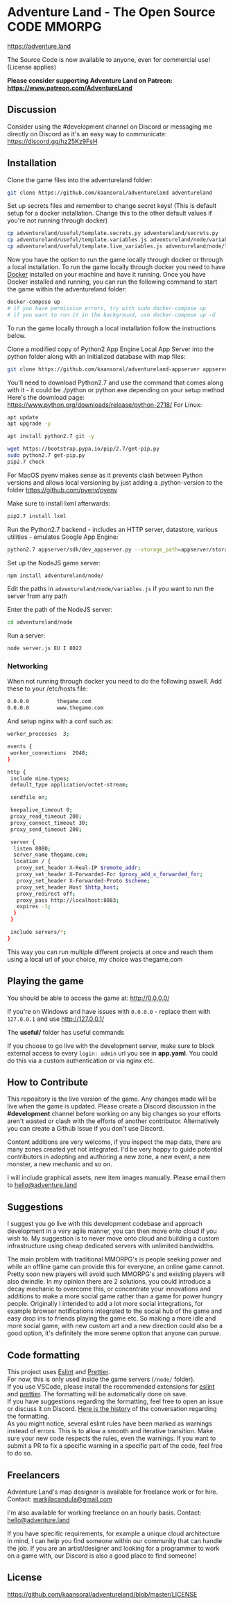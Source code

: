 # Adventure Land - The Open Source CODE MMORPG

<https://adventure.land>

The Source Code is now available to anyone, even for commercial use! (License applies)

**Please consider supporting Adventure Land on Patreon: <https://www.patreon.com/AdventureLand>**

## Discussion

Consider using the #development channel on Discord or messaging me directly on Discord as it's an easy way to communicate: <https://discord.gg/hz25Kz9FsH>

## Installation

Clone the game files into the adventureland folder:

```sh
git clone https://github.com/kaansoral/adventureland adventureland
```

Set up secrets files and remember to change secret keys! (This is default setup for a docker installation. Change this to the other default values if you're not running through docker)

```sh
cp adventureland/useful/template.secrets.py adventureland/secrets.py
cp adventureland/useful/template.variables.js adventureland/node/variables.js
cp adventureland/useful/template.live_variables.js adventureland/node/live_variables.js
```

Now you have the option to run the game locally through docker or through a local installation.
To run the game locally through docker you need to have [Docker](https://docs.docker.com/get-docker) installed on your machine and have it running.
Once you have Docker installed and running, you can run the following command to start the game within the adventureland folder:

```sh
docker-compose up 
# if you have permission errors, try with sudo docker-compose up
# if you want to run it in the background, use docker-compose up -d
```

To run the game locally through a local installation follow the instructions below.

Clone a modified copy of Python2 App Engine Local App Server into the python folder along with an initialized database with map files:

```sh
git clone https://github.com/kaansoral/adventureland-appserver appserver
```

You'll need to download Python2.7 and use the command that comes along with it - it could be ./python or python.exe depending on your setup method
Here's the download page: <https://www.python.org/downloads/release/python-2718/>
For Linux:

```sh
apt update
apt upgrade -y

apt install python2.7 git -y

wget https://bootstrap.pypa.io/pip/2.7/get-pip.py
sudo python2.7 get-pip.py
pip2.7 check
```

For MacOS pyenv makes sense as it prevents clash between Python versions and allows local versioning by just adding a .python-version to the folder <https://github.com/pyenv/pyenv>

Make sure to install lxml afterwards:

```sh
pip2.7 install lxml
```

Run the Python2.7 backend - includes an HTTP server, datastore, various utilities - emulates Google App Engine:

```sh
python2.7 appserver/sdk/dev_appserver.py --storage_path=appserver/storage/ --blobstore_path=appserver/storage/blobstore/ --datastore_path=appserver/storage/db.rdbms --host=0.0.0.0 --port=80 adventureland/ --require_indexes --skip_sdk_update_check
```

Set up the NodeJS game server:

```sh
npm install adventureland/node/
```

Edit the paths in `adventureland/node/variables.js` if you want to run the server from any path

Enter the path of the NodeJS server:

```sh
cd adventureland/node
```

Run a server:

```sh
node server.js EU I 8022
```

### Networking

When not running through docker you need to do the following aswell.
Add these to your /etc/hosts file:

```sh
0.0.0.0         thegame.com
0.0.0.0         www.thegame.com
```

And setup nginx with a conf such as:

```sh
worker_processes  3;

events {
 worker_connections  2048;
}

http {
 include mime.types;
 default_type application/octet-stream;

 sendfile on;

 keepalive_timeout 0;
 proxy_read_timeout 200;
 proxy_connect_timeout 30;
 proxy_send_timeout 200;

 server {
  listen 8080;
  server_name thegame.com;
  location / {
   proxy_set_header X-Real-IP $remote_addr;
   proxy_set_header X-Forwarded-For $proxy_add_x_forwarded_for;
   proxy_set_header X-Forwarded-Proto $scheme;
   proxy_set_header Host $http_host;
   proxy_redirect off;
   proxy_pass http://localhost:8083;
   expires -1;
  }
 }

 include servers/*;
}
```

This way you can run multiple different projects at once and reach them using a local url of your choice, my choice was thegame.com

## Playing the game

You should be able to access the game at: <http://0.0.0.0/>

If you're on Windows and have issues with `0.0.0.0` - replace them with `127.0.0.1` and use <http://127.0.0.1/>

The **useful/** folder has useful commands

If you choose to go live with the development server, make sure to block external access to every `login: admin` url you see in **app.yaml**. You could do this via a custom authentication or via nginx etc.

## How to Contribute

This repository is the live version of the game. Any changes made will be live when the game is updated. Please create a Discord discussion in the **#development** channel before working on any big changes so your efforts aren't wasted or clash with the efforts of another contributor. Alternatively you can create a Github Issue if you don't use Discord.

Content additions are very welcome, if you inspect the map data, there are many zones created yet not integrated. I'd be very happy to guide potential contributors in adopting and authoring a new zone, a new event, a new monster, a new mechanic and so on.

I will include graphical assets, new item images manually. Please email them to <hello@adventure.land>

## Suggestions

I suggest you go live with this development codebase and approach development in a very agile manner, you can then move onto cloud if you wish to. My suggestion is to never move onto cloud and building a custom infrastructure using cheap dedicated servers with unlimited bandwidths.

The main problem with traditional MMORPG's is people seeking power and while an offline game can provide this for everyone, an online game cannot. Pretty soon new players will avoid such MMORPG's and existing players will also dwindle. In my opinion there are 2 solutions, you could introduce a decay mechanic to overcome this, or concentrate your innovations and additions to make a more social game rather than a game for power hungry people. Originally I intended to add a lot more social integrations, for example browser notifications integrated to the social hub of the game and easy drop ins to friends playing the game etc. So making a more idle and more social game, with new custom art and a new direction could also be a good option, it's definitely the more serene option that anyone can pursue.

## Code formatting

This project uses [Eslint](https://eslint.org/) and [Prettier](https://prettier.io/).  
For now, this is only used inside the game servers (`/node/` folder).  
If you use VSCode, please install the recommended extensions for [eslint](https://marketplace.visualstudio.com/items?itemName=dbaeumer.vscode-eslint) and [prettier](https://marketplace.visualstudio.com/items?itemName=esbenp.prettier-vscode). The formatting will be automatically done on save.  
If you have suggestions regarding the formatting, feel free to open an issue or discuss it on Discord. [Here is the history](https://discord.com/channels/238332476743745536/1163453037126357074) of the conversation regarding the formatting.  
As you might notice, several eslint rules have been marked as warnings instead of errors. This is to allow a smooth and iterative transition. Make sure your new code respects the rules, even the warnings. If you want to submit a PR to fix a specific warning in a specific part of the code, feel free to do so.

## Freelancers

Adventure Land's map designer is available for freelance work or for hire. Contact: <markjlacandula@gmail.com>

I'm also available for working freelance on an hourly basis. Contact: <hello@adventure.land>

If you have specific requirements, for example a unique cloud architecture in mind, I can help you find someone within our community that can handle the job. If you are an artist/designer and looking for a programmer to work on a game with, our Discord is also a good place to find someone!

## License

<https://github.com/kaansoral/adventureland/blob/master/LICENSE>
